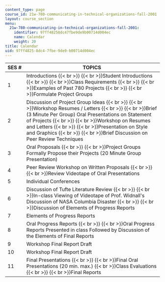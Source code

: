 ```yaml
---
content_type: page
course_id: 21w-780-communicating-in-technical-organizations-fall-2001
layout: course_section
menu:
  21w-780-communicating-in-technical-organizations-fall-2001:
    identifier: 97ff48258dc47fbe9de9b00714d004ec
    name: Calendar
    weight: 20
title: Calendar
uid: 97ff4825-8dc4-7fbe-9de9-b00714d004ec
---
```


| SES # | TOPICS |
| --- | --- |
| 1 | Introductions  {{< br >}}  {{< br >}}Student Introductions  {{< br >}}  {{< br >}}Class Requirements  {{< br >}}  {{< br >}}Examples of Past 780 Projects  {{< br >}}  {{< br >}}Formulate Project Groups |
| 2 | Discussion of Project Group Ideas  {{< br >}}  {{< br >}}Workshop Resumes / Letters  {{< br >}}  {{< br >}}Brief (3 Minute Per Group) Oral Presentations on Statement of Projects  {{< br >}}  {{< br >}}Workshop on Resumes and Letters  {{< br >}}  {{< br >}}Presentation on Style and Graphics  {{< br >}}  {{< br >}}Brief Discussion on Peer Review Techniques |
| 3 | Oral Proposals  {{< br >}}  {{< br >}}Project Groups Formally Propose their Projects (20 Minute Group Presentation) |
| 4 | Peer Review Workshop on Written Proposals  {{< br >}}  {{< br >}}Review Videotape of Oral Presentations |
| 5 | Individual Conferences |
| 6 | Discussion of Tufte Literature Review  {{< br >}}  {{< br >}}In-class Viewing of Videotape of Prof. Widnall's Discussion of NASA Columbia Disaster  {{< br >}}  {{< br >}}Discussion of Elements of Progress Reports |
| 7 | Elements of Progress Reports |
| 8 | Oral Progress Reports  {{< br >}}  {{< br >}}Oral Progress Reports Presented in class Followed by Discussion of the Elements of Final Reports |
| 9 | Workshop Final Report Draft |
| 10 | Workshop Final Report Draft |
| 11 | Final Presentations  {{< br >}}  {{< br >}}Final Oral Presentations (20 min. max.)  {{< br >}}Class Evaluations  {{< br >}}  {{< br >}}Final Reports